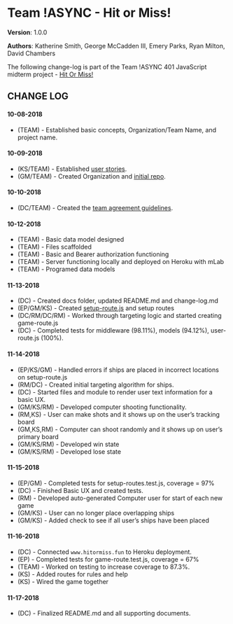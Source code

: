 # Team !ASYNC - Hit or Miss!	
 **Version**: 1.0.0	

 **Authors**:  Katherine Smith, George McCadden III, Emery Parks, Ryan Milton, David Chambers



 The following change-log is part of the Team !ASYNC 401 JavaScript midterm project - [Hit Or Miss!](https://github.com/hit-or-miss/hit-or-miss)  	

 ## CHANGE LOG

#### 10-08-2018	
* (TEAM) - Established basic concepts, Organization/Team Name, and project name.	

#### 10-09-2018	
* (KS/TEAM) - Established [user stories](user-stories.md).	
* (GM/TEAM) - Created Organization and [initial repo](https://github.com/hit-or-miss/midterm).	

#### 10-10-2018	
* (DC/TEAM) - Created the [team agreement guidelines](team-agreement.md).	

#### 10-12-2018	
* (TEAM) - Basic data model designed	
* (TEAM) - Files scaffolded	
* (TEAM) - Basic and Bearer authorization functioning	
* (TEAM) - Server functioning locally and deployed on Heroku with mLab	
* (TEAM) - Programed data models	

#### 11-13-2018	
* (DC) - Created docs folder, updated README.md and change-log.md	
* (EP/GM/KS) - Created [setup-route.js](../src/routes/setup-route.js) and setup routes	
* (DC/RM/DC/RM) - Worked through targeting logic and started creating game-route.js	
* (DC) - Completed tests for middleware (98.11%), models (94.12%), user-route.js (100%).	

#### 11-14-2018	
* (EP/KS/GM) - Handled errors if ships are placed in incorrect locations on setup-route.js 	
* (RM/DC) - Created initial targeting algorithm for ships.
* (DC) - Started files and module to render user text information for a basic UX.
* (GM/KS/RM) - Developed computer shooting functionality.
* (RM,KS) - User can make shots and it shows up on the user’s tracking board
* (GM,KS,RM) - Computer can shoot randomly and it shows up on user’s primary board
* (GM/KS/RM) - Developed win state
* (GM/KS/RM) - Developed lose state

#### 11-15-2018	
* (EP/GM) - Completed tests for setup-routes.test.js, coverage = 97%
* (DC) - Finished Basic UX and created tests.
* (RM) - Developed auto-generated Computer user for start of each new game
* (GM/KS) -  User can no longer place overlapping ships
* (GM/KS) - Added check to see if all user’s ships have been placed

#### 11-16-2018
* (DC) - Connected ```www.hitormiss.fun``` to Heroku deployment. 
* (EP) - Completed tests for game-route.test.js, coverage = 67% 
* (TEAM) - Worked on testing to increase coverage to 87.3%.
* (KS) - Added routes for rules and help
* (KS) - Wired the game together

#### 11-17-2018
* (DC) - Finalized README.md and all supporting documents.